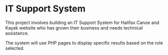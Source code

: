 # IT Support System

This project involves building an IT Support System for Halifax Canoe and Kayak website who has grown their business and needs technical assistance. 

The system will use PHP pages to display specific results based on the role selected. 
